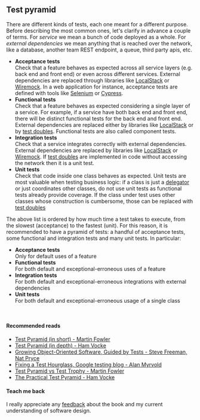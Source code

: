 ## Test pyramid
There are different kinds of tests, each one meant for a different purpose. Before describing the most common ones, let's
clarify in advance a couple of terms. For _service_ we mean a bunch of code deployed as a whole. For
_external dependencies_ we mean anything that is reached over the network, like a database, another team REST endpoint, a queue, third party apis, etc.

* **Acceptance tests**  
  Check that a feature behaves as expected across all service layers (e.g. back end and front end) or even
  across different services. External dependencies are replaced through libraries like [LocalStack](https://github.com/localstack/localstack)
  or [Wiremock](http://wiremock.org/). In a web application for instance, acceptance tests are defined with tools like [Selenium](https://www.selenium.dev/)
  or [Cypress](https://www.cypress.io/).
* **Functional tests**  
  Check that a feature behaves as expected considering a single layer of a service. For example, if a service have both back end and
  front end, there will be distinct functional tests for the back end and front end. External dependencies are replaced either
  by libraries like [LocalStack](https://github.com/localstack/localstack) or by [test doubles](test-doubles.html).
  Functional tests are also called component tests.
* **Integration tests**  
  Check that a service integrates correctly with external dependencies. External dependencies are replaced by libraries like
  [LocalStack](https://github.com/localstack/localstack) or [Wiremock](http://wiremock.org/). If [test doubles](test-doubles.html)
  are implemented in code without accessing the network then it is a unit test.
* **Unit tests**  
  Check that code inside one class behaves as expected. Unit tests are most valuable when testing business logic: if a class is just a
  [delegator](https://en.wikipedia.org/wiki/Delegation_pattern) or just coordinates other classes, do not use unit tests
  as functional tests already provide coverage. If the class under test uses other classes whose construction is cumbersome,
  those can be replaced with [test doubles](test_doubles.html)


The above list is ordered by how much time a test takes to execute, from the slowest (acceptance) to the fastest (unit).
For this reason, it is recommended to have a pyramid of tests: a handful of acceptance tests, some functional and integration
tests and many unit tests. In particular:

* **Acceptance tests**  
  Only for default uses of a feature
* **Functional tests**  
  For both default and exceptional-erroneous uses of a feature
* **Integration tests**  
  For both default and exceptional-erroneous integrations with external dependencies
* **Unit tests**  
  For both default and exceptional-erroneous usage of a single class

<br/>  

#### Recommended reads
* [Test Pyramid (in short) - Martin Fowler](https://martinfowler.com/bliki/TestPyramid.html)  
* [Test Pyramid (in depth) - Ham Vocke](https://martinfowler.com/articles/practical-test-pyramid.html)  
* [Growing Object-Oriented Software, Guided by Tests - Steve Freeman, Nat Pryce](https://www.goodreads.com/book/show/4268826-growing-object-oriented-software-guided-by-tests)
* [Fixing a Test Hourglass, Google testing blog - Alan Myrvold](https://testing.googleblog.com/2020/11/fixing-test-hourglass.html)
* [Test Pyramid vs Test Trophy - Martin Fowler](https://martinfowler.com/articles/2021-test-shapes.html)
* [The Practical Test Pyramid - Ham Vocke](https://martinfowler.com/articles/practical-test-pyramid.html)

#### Teach me back
I really appreciate any [feedback](../introduction/introduction.html#teach-me-back) about the book and my current understanding of software design.